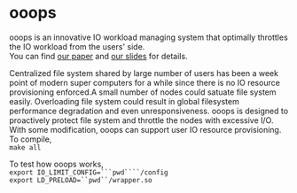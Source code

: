 # ooops
ooops is an innovative IO workload managing system that optimally throttles the IO workload from the users' side. <br>
You can find [our paper](https://github.com/TACC/ooops/raw/master/OOOPS_2018.pdf) and [our slides](https://github.com/TACC/ooops/raw/master/OOOPS_HUST_2018_final.pdf) for details.

Centralized file system shared by large number of users has been a week point of modern super computers for a while since there is no IO resource provisioning enforced.A small number of nodes could satuate file system easily. Overloading file system could result in global filesystem performance degradation and even unresponsiveness. ooops is designed to proactively protect file system and throttle the nodes with excessive I/O. With some modification, ooops can support user IO resource provisioning.  
To compile,<br> 
`make all`<br>

To test how ooops works, <br>
`export IO_LIMIT_CONFIG=```pwd````/config` <br>
`export LD_PRELOAD=``pwd``/wrapper.so` <br>

